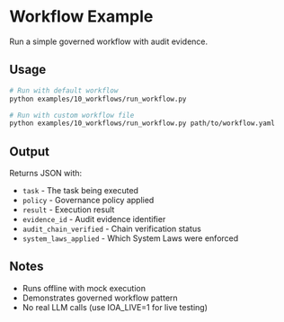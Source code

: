 # Workflow Example

Run a simple governed workflow with audit evidence.

## Usage

```bash
# Run with default workflow
python examples/10_workflows/run_workflow.py

# Run with custom workflow file
python examples/10_workflows/run_workflow.py path/to/workflow.yaml
```

## Output

Returns JSON with:
- `task` - The task being executed
- `policy` - Governance policy applied
- `result` - Execution result
- `evidence_id` - Audit evidence identifier
- `audit_chain_verified` - Chain verification status
- `system_laws_applied` - Which System Laws were enforced

## Notes

- Runs offline with mock execution
- Demonstrates governed workflow pattern
- No real LLM calls (use IOA_LIVE=1 for live testing)

